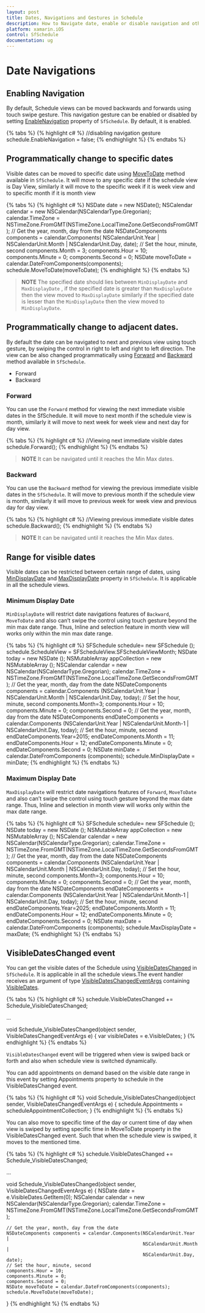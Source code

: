 ```yaml
---
layout: post
title: Dates, Navigations and Gestures in Schedule
description: How to Navigate date, enable or disable navigation and other functionalities of Schedule control.
platform: xamarin.iOS
control: SfSchedule
documentation: ug
---
```


# Date Navigations

## Enabling Navigation 
By default, Schedule views can be moved backwards and forwards using touch swipe gesture. This navigation gesture can be enabled or disabled by setting [EnableNavigation](https://help.syncfusion.com/cr/cref_files/xamarin-ios/Syncfusion.SfSchedule.iOS~Syncfusion.SfSchedule.iOS.SFSchedule~EnableNavigation.html) property of `SfSchedule`. By default, it is enabled.

{% tabs %}
{% highlight c# %}
//disabling navigation gesture
schedule.EnableNavigation = false;
{% endhighlight %}
{% endtabs %}


## Programmatically change to specific dates 
Visible dates can be moved to specific date using [MoveToDate](https://help.syncfusion.com/cr/cref_files/xamarin-ios/Syncfusion.SfSchedule.iOS~Syncfusion.SfSchedule.iOS.SFSchedule~MoveToDate.html) method available in `SfSchedule`. It will move to any specific date if the schedule view is Day View, similarly it will move to the specific week if it is week view and to specific month if it is month view

{% tabs %}
{% highlight c# %}
NSDate date = new NSDate();
NSCalendar calendar = new NSCalendar(NSCalendarType.Gregorian);
calendar.TimeZone = NSTimeZone.FromGMT(NSTimeZone.LocalTimeZone.GetSecondsFromGMT);
// Get the year, month, day from the date
NSDateComponents components = calendar.Components(
NSCalendarUnit.Year | NSCalendarUnit.Month | NSCalendarUnit.Day, date);
// Set the hour, minute, second
components.Month = 3;
components.Hour = 10;
components.Minute = 0;
components.Second = 0;
NSDate moveToDate = calendar.DateFromComponents(components);
schedule.MoveToDate(moveToDate);
{% endhighlight %}
{% endtabs %}

>**NOTE**
The specified date should lies between `MinDisplayDate` and `MaxDisplayDate` , if  the specified date is greater than `MaxDisplayDate` then the view moved to `MaxDisplayDate` similarly if the specified date is lesser than the `MinDisplayDate` then the view moved to `MinDisplayDate`.

## Programmatically change to adjacent dates.
By default the date can be navigated to next and previous view using touch gesture, by swiping the control in right to left and right to left direction. The view can be also changed programmatically using [Forward](https://help.syncfusion.com/cr/cref_files/xamarin-ios/Syncfusion.SfSchedule.iOS~Syncfusion.SfSchedule.iOS.SFSchedule~Forward.html) and [Backward](https://help.syncfusion.com/cr/cref_files/xamarin-ios/Syncfusion.SfSchedule.iOS~Syncfusion.SfSchedule.iOS.SFSchedule~Backward.html) method available in `SfSchedule`. 

*  	Forward
*	Backward

### Forward
You can use the `Forward` method for viewing the next immediate visible dates in the SfSchedule. It will move to next month if the schedule view is month, similarly it will move to next week for week view and next day for day view.

{% tabs %}
{% highlight c# %}
//Viewing next immediate visible dates
schedule.Forward();
{% endhighlight %}
{% endtabs %}

>**NOTE**
It can be navigated until it reaches the Min Max dates.

### Backward
You can use the `Backward` method for viewing the previous immediate visible dates in the `SfSchedule`. It will move to previous month if the schedule view is month, similarly it will move to previous week for week view and previous day for day view.

{% tabs %}
{% highlight c# %}
           //Viewing previous immediate visible dates
            schedule.Backward();
{% endhighlight %}
{% endtabs %}

>**NOTE**
It can be navigated until it reaches the Min Max dates.

## Range for visible dates
Visible dates can be restricted between certain range of dates, using [MinDisplayDate](https://help.syncfusion.com/cr/cref_files/xamarin-ios/Syncfusion.SfSchedule.iOS~Syncfusion.SfSchedule.iOS.SFSchedule~MinDisplayDate.html)  and [MaxDisplayDate](https://help.syncfusion.com/cr/cref_files/xamarin-ios/Syncfusion.SfSchedule.iOS~Syncfusion.SfSchedule.iOS.SFSchedule~MaxDisplayDate.html)  property in `SfSchedule`. It is applicable in all the schedule views.

### Minimum Display Date
`MinDisplayDate` will restrict date navigations features of `Backward`, `MoveToDate` and also can’t swipe the control using touch gesture beyond the min max date range. Thus, Inline and selection feature in month view will works only within the min max date range.

{% tabs %}
{% highlight c# %}
SFSchedule schedule= new SFSchedule ();
schedule.ScheduleView = SFScheduleView.SFScheduleViewMonth;
NSDate today = new NSDate ();
NSMutableArray appCollection = new NSMutableArray ();
NSCalendar calendar = new NSCalendar(NSCalendarType.Gregorian);
calendar.TimeZone = NSTimeZone.FromGMT(NSTimeZone.LocalTimeZone.GetSecondsFromGMT);
// Get the year, month, day from the date
NSDateComponents components = calendar.Components (NSCalendarUnit.Year |
                                                   NSCalendarUnit.Month |
                                                   NSCalendarUnit.Day, today);
// Set the hour, minute, second
components.Month=3;
components.Hour = 10;
components.Minute = 0;
components.Second = 0;
// Get the year, month, day from the date
NSDateComponents endDateComponents = calendar.Components (NSCalendarUnit.Year |
                                                          NSCalendarUnit.Month-1 |
                                                          NSCalendarUnit.Day, today);
// Set the hour, minute, second
endDateComponents.Year=2015;
endDateComponents.Month = 11;
endDateComponents.Hour = 12;
endDateComponents.Minute = 0;
endDateComponents.Second = 0;
NSDate minDate = calendar.DateFromComponents (components);
schedule.MinDisplayDate = minDate;
{% endhighlight %}
{% endtabs %}

### Maximum Display Date
`MaxDisplayDate` will restrict date navigations features of `Forward`, `MoveToDate` and also can’t swipe the control using touch gesture beyond the max date range. Thus, Inline and selection in month view will works only within the max date range.

{% tabs %}
{% highlight c# %}
SFSchedule schedule= new SFSchedule ();
NSDate today = new NSDate ();
NSMutableArray appCollection = new NSMutableArray ();
NSCalendar calendar = new NSCalendar(NSCalendarType.Gregorian);
calendar.TimeZone = NSTimeZone.FromGMT(NSTimeZone.LocalTimeZone.GetSecondsFromGMT);
// Get the year, month, day from the date
NSDateComponents components = calendar.Components (NSCalendarUnit.Year |
                                                   NSCalendarUnit.Month |
                                                   NSCalendarUnit.Day, today);
// Set the hour, minute, second
components.Month=3;
components.Hour = 10;
components.Minute = 0;
components.Second = 0;
// Get the year, month, day from the date
NSDateComponents endDateComponents = calendar.Components (NSCalendarUnit.Year |
                                                          NSCalendarUnit.Month-1 |
                                                          NSCalendarUnit.Day, today);
// Set the hour, minute, second
endDateComponents.Year=2025;
endDateComponents.Month = 11;
endDateComponents.Hour = 12;
endDateComponents.Minute = 0;
endDateComponents.Second = 0;
NSDate maxDate = calendar.DateFromComponents (components);
schedule.MaxDisplayDate = maxDate;
{% endhighlight %}
{% endtabs %}

## VisibleDatesChanged event
You can get the visible dates of the Schedule using [VisibleDatesChanged](https://help.syncfusion.com/cr/cref_files/xamarin-ios/Syncfusion.SfSchedule.iOS~Syncfusion.SfSchedule.iOS.SFSchedule~VisibleDatesChanged_EV.html) in `SfSchedule`. It is applicable in all the schedule views.The event handler receives an argument of type [VisibleDatesChangedEventArgs](https://help.syncfusion.com/cr/cref_files/xamarin-ios/Syncfusion.SfSchedule.iOS~Syncfusion.SfSchedule.iOS.VisibleDatesChangedEventArgs.html) containing [VisibleDates](https://help.syncfusion.com/cr/cref_files/xamarin-ios/Syncfusion.SfSchedule.iOS~Syncfusion.SfSchedule.iOS.VisibleDatesChangedEventArgs~VisibleDates.html).

{% tabs %}
{% highlight c# %} 
schedule.VisibleDatesChanged += Schedule_VisibleDatesChanged;

...

void Schedule_VisibleDatesChanged(object sender, VisibleDatesChangedEventArgs e)
{
    var visibleDates = e.VisibleDates;
}
{% endhighlight %}
{% endtabs %}

`VisibleDatesChanged` event will be triggered when view is swiped back or forth and also when schedule view is switched dynamically.

You can add appointments on demand based on the visible date range in this event by setting Appointments property to schedule in the VisibleDatesChanged event.

{% tabs %}
{% highlight c# %}
void Schedule_VisibleDatesChanged(object sender, VisibleDatesChangedEventArgs e)
{
    schedule.Appointments = scheduleAppointmentCollection;
}
{% endhighlight %}
{% endtabs %}

You can also move to specific time of the day or current time of day when view is swiped by setting specific time in MoveToDate property in the VisibleDatesChanged event. Such that when the schedule view is swiped, it moves to the mentioned time.  

{% tabs %}
{% highlight c# %}
schedule.VisibleDatesChanged += Schedule_VisibleDatesChanged;

...

void Schedule_VisibleDatesChanged(object sender, VisibleDatesChangedEventArgs e)
{
    NSDate date = e.VisibleDates.GetItem<NSDate>(0);
    NSCalendar calendar = new NSCalendar(NSCalendarType.Gregorian);
    calendar.TimeZone = NSTimeZone.FromGMT(NSTimeZone.LocalTimeZone.GetSecondsFromGMT);

    // Get the year, month, day from the date
    NSDateComponents components = calendar.Components(NSCalendarUnit.Year |
                                                      NSCalendarUnit.Month |
                                                      NSCalendarUnit.Day, date);
    // Set the hour, minute, second
    components.Hour = 10;
    components.Minute = 0;
    components.Second = 0;
    NSDate moveToDate = calendar.DateFromComponents(components);
    schedule.MoveToDate(moveToDate);
}
{% endhighlight %}
{% endtabs %}

